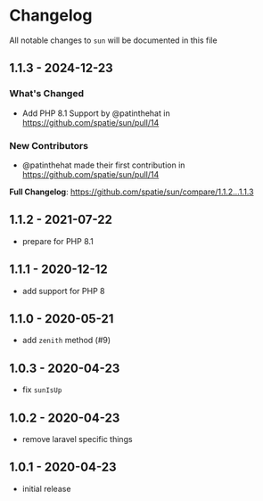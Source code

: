 # Changelog

All notable changes to `sun` will be documented in this file

## 1.1.3 - 2024-12-23

### What's Changed

* Add PHP 8.1 Support by @patinthehat in https://github.com/spatie/sun/pull/14

### New Contributors

* @patinthehat made their first contribution in https://github.com/spatie/sun/pull/14

**Full Changelog**: https://github.com/spatie/sun/compare/1.1.2...1.1.3

## 1.1.2 - 2021-07-22

- prepare for PHP 8.1

## 1.1.1 - 2020-12-12

- add support for PHP 8

## 1.1.0 - 2020-05-21

- add `zenith` method (#9)

## 1.0.3 - 2020-04-23

- fix `sunIsUp`

## 1.0.2 - 2020-04-23

- remove laravel specific things

## 1.0.1 - 2020-04-23

- initial release
